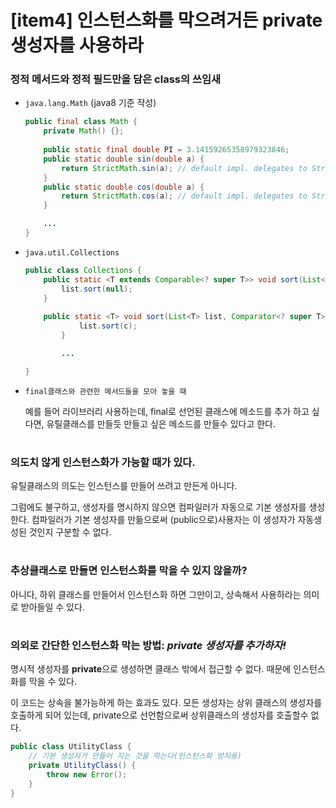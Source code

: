 # [item4] 인스턴스화를 막으려거든 private 생성자를 사용하라


### 정적 메서드와 정적 필드만을 담은 class의 쓰임새

- `java.lang.Math`  (java8 기준 작성)
    
    ```java
    public final class Math {
        private Math() {};
    	
        public static final double PI = 3.14159265358979323846;
        public static double sin(double a) {
            return StrictMath.sin(a); // default impl. delegates to StrictMath
        }
        public static double cos(double a) {
            return StrictMath.cos(a); // default impl. delegates to StrictMath
        }
    
    	... 
    }
    ```
    
- `java.util.Collections`
    
    ```java
    public class Collections {
    	public static <T extends Comparable<? super T>> void sort(List<T> list) {
        	list.sort(null);
    	}
    			
    	public static <T> void sort(List<T> list, Comparator<? super T> c) {
            	list.sort(c);
        	}
    
    		...
    
    }
    ```
    
- `final클래스와 관련한 메서드들을 모아 놓을 때`
    
    예를 들어 라이브러리 사용하는데, final로 선언된 클래스에 메소드를 추가 하고 싶다면, 유틸클래스를 만들듯 만들고 싶은 메소드를 만들수 있다고 한다.
#

### 의도치 않게 인스턴스화가 가능할 때가 있다.

유틸클래스의 의도는 인스턴스를 만들어 쓰려고 만든게 아니다. 

그럼에도 불구하고, 생성자를 명시하지 않으면 컴파일러가 자동으로 기본 생성자를 생성한다. 컴파일러가 기본 생성자를 만듦으로써 (public으로)사용자는 이 생성자가 자동생성된 것인지 구분할 수 없다.  
#


### 추상클래스로 만들면 인스턴스화를 막을 수 있지 않을까?

아니다, 하위 클래스를 만들어서 인스턴스화 하면 그만이고, 상속해서 사용하라는 의미로 받아들일 수 있다.  


#
### 의외로 간단한 인스턴스화 막는 방법: *private 생성자를 추가하자!*

명시적 생성자를 **private**으로 생성하면 클래스 밖에서 접근할 수 없다. 때문에 인스턴스화를 막을 수 있다. 

이 코드는 상속을 불가능하게 하는 효과도 있다. 모든 생성자는 상위 클래스의 생성자를 호출하게 되어 있는데, private으로 선언함으로써 상위클래스의 생성자를 호출할수 없다. 

```java
public class UtilityClass {
	// 기본 생성자가 만들어 지는 것을 막는다(인스턴스화 방지용)
	private UtilityClass() {
		throw new Error();
	}
}
```
